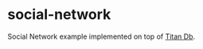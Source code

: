 social-network
==============

Social Network example implemented on top of [Titan Db](http://titan.thinkaurelius.com/).
